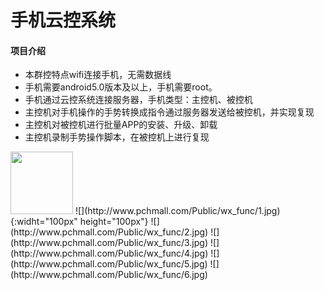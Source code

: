 # 手机云控系统

#### 项目介绍
- 本群控特点wifi连接手机，无需数据线
- 手机需要android5.0版本及以上，手机需要root。
- 手机通过云控系统连接服务器，手机类型：主控机、被控机
- 主控机对手机操作的手势转换成指令通过服务器发送给被控机，并实现复现
- 主控机对被控机进行批量APP的安装、升级、卸载
- 主控机录制手势操作脚本，在被控机上进行复现
<img src="http://www.pchmall.com/Public/wx_func/1.jpg"  height = "100" />
![](http://www.pchmall.com/Public/wx_func/1.jpg){:widht="100px" height="100px"}
![](http://www.pchmall.com/Public/wx_func/2.jpg)
![](http://www.pchmall.com/Public/wx_func/3.jpg)
![](http://www.pchmall.com/Public/wx_func/4.jpg)
![](http://www.pchmall.com/Public/wx_func/5.jpg)
![](http://www.pchmall.com/Public/wx_func/6.jpg)









